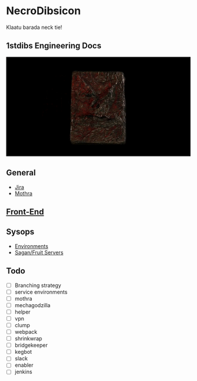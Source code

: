 # NecroDibsicon
Klaatu barada neck tie!

## 1stdibs Engineering Docs

<img src="./assets/images/necrodibsicon.gif" />

## General
- [Jira](./general/jira.md)
- [Mothra](./general/mothra.md)

## [Front-End](./front-end/)

## Sysops
- [Environments](./sysops/environments.md)
- [Sagan/Fruit Servers](./sysops/sagan/)

## Todo
- [ ] Branching strategy
- [ ] service environments
- [ ] mothra
- [ ] mechagodzilla
- [ ] helper
- [ ] vpn
- [ ] clump
- [ ] webpack
- [ ] shrinkwrap 
- [ ] bridgekeeper 
- [ ] kegbot
- [ ] slack
- [ ] enabler
- [ ] jenkins
